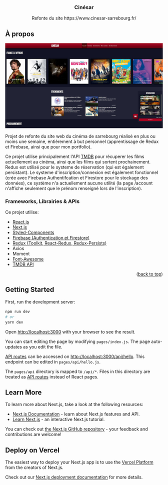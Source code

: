 <div id="top"></div>
<br />
<div align="center">
  <h3 align="center">Cinésar</h3>

  <p align="center">
    Refonte du site https://www.cinesar-sarrebourg.fr/
  </p>
</div>

<!-- ABOUT THE PROJECT -->
## À propos

![Screenshot](home.jpg)

Projet de refonte du site web du cinéma de sarrebourg réalisé en plus ou moins une semaine, entièrement à but personnel (apprentissage de Redux et Firebase, ainsi que pour mon portfolio).

Ce projet utilise principalement l'API <a href="https://developers.themoviedb.org/">TMDB</a> pour récuperer les films actuellement au cinéma, ainsi que les films qui sortent prochainement. Redux est utilisé pour le systeme de réservation (qui est également persistant). Le systeme d'inscription/connexion est également fonctionnel (crée avec Firebase Authentifcation et Firestore pour le stockage des données), ce système n'a actuellement aucune utilité (la page /account n'affiche seulement que le prénom renseigné lors de l'inscription).

### Frameworks, Librairies & APIs

Ce projet utilise:

* [React.js](https://reactjs.org/)
* [Next.js](https://nextjs.org/)
* [Styled-Components](https://styled-components.com/)
* [Firebase (Authentication et Firestore)](https://firebase.google.com/)
* [Redux (Toolkit, React-Redux, Redux-Persists)](https://redux.js.org/)
* Axios
* Moment
* [Font-Awesome](https://fontawesome.com/)
* [TMDB API](https://developers.themoviedb.org/)

<p align="right">(<a href="#top">back to top</a>)</p>



## Getting Started

First, run the development server:

```bash
npm run dev
# or
yarn dev
```

Open [http://localhost:3000](http://localhost:3000) with your browser to see the result.

You can start editing the page by modifying `pages/index.js`. The page auto-updates as you edit the file.

[API routes](https://nextjs.org/docs/api-routes/introduction) can be accessed on [http://localhost:3000/api/hello](http://localhost:3000/api/hello). This endpoint can be edited in `pages/api/hello.js`.

The `pages/api` directory is mapped to `/api/*`. Files in this directory are treated as [API routes](https://nextjs.org/docs/api-routes/introduction) instead of React pages.

## Learn More

To learn more about Next.js, take a look at the following resources:

- [Next.js Documentation](https://nextjs.org/docs) - learn about Next.js features and API.
- [Learn Next.js](https://nextjs.org/learn) - an interactive Next.js tutorial.

You can check out [the Next.js GitHub repository](https://github.com/vercel/next.js/) - your feedback and contributions are welcome!

## Deploy on Vercel

The easiest way to deploy your Next.js app is to use the [Vercel Platform](https://vercel.com/new?utm_medium=default-template&filter=next.js&utm_source=create-next-app&utm_campaign=create-next-app-readme) from the creators of Next.js.

Check out our [Next.js deployment documentation](https://nextjs.org/docs/deployment) for more details.
